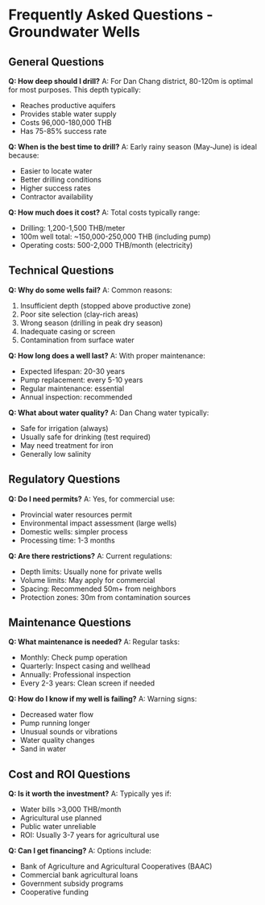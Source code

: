 # Frequently Asked Questions - Groundwater Wells

## General Questions

**Q: How deep should I drill?**
A: For Dan Chang district, 80-120m is optimal for most purposes. This depth typically:
- Reaches productive aquifers
- Provides stable water supply
- Costs 96,000-180,000 THB
- Has 75-85% success rate

**Q: When is the best time to drill?**
A: Early rainy season (May-June) is ideal because:
- Easier to locate water
- Better drilling conditions
- Higher success rates
- Contractor availability

**Q: How much does it cost?**
A: Total costs typically range:
- Drilling: 1,200-1,500 THB/meter
- 100m well total: ~150,000-250,000 THB (including pump)
- Operating costs: 500-2,000 THB/month (electricity)

## Technical Questions

**Q: Why do some wells fail?**
A: Common reasons:
1. Insufficient depth (stopped above productive zone)
2. Poor site selection (clay-rich areas)
3. Wrong season (drilling in peak dry season)
4. Inadequate casing or screen
5. Contamination from surface water

**Q: How long does a well last?**
A: With proper maintenance:
- Expected lifespan: 20-30 years
- Pump replacement: every 5-10 years
- Regular maintenance: essential
- Annual inspection: recommended

**Q: What about water quality?**
A: Dan Chang water typically:
- Safe for irrigation (always)
- Usually safe for drinking (test required)
- May need treatment for iron
- Generally low salinity

## Regulatory Questions

**Q: Do I need permits?**
A: Yes, for commercial use:
- Provincial water resources permit
- Environmental impact assessment (large wells)
- Domestic wells: simpler process
- Processing time: 1-3 months

**Q: Are there restrictions?**
A: Current regulations:
- Depth limits: Usually none for private wells
- Volume limits: May apply for commercial
- Spacing: Recommended 50m+ from neighbors
- Protection zones: 30m from contamination sources

## Maintenance Questions

**Q: What maintenance is needed?**
A: Regular tasks:
- Monthly: Check pump operation
- Quarterly: Inspect casing and wellhead
- Annually: Professional inspection
- Every 2-3 years: Clean screen if needed

**Q: How do I know if my well is failing?**
A: Warning signs:
- Decreased water flow
- Pump running longer
- Unusual sounds or vibrations
- Water quality changes
- Sand in water

## Cost and ROI Questions

**Q: Is it worth the investment?**
A: Typically yes if:
- Water bills >3,000 THB/month
- Agricultural use planned
- Public water unreliable
- ROI: Usually 3-7 years for agricultural use

**Q: Can I get financing?**
A: Options include:
- Bank of Agriculture and Agricultural Cooperatives (BAAC)
- Commercial bank agricultural loans
- Government subsidy programs
- Cooperative funding
